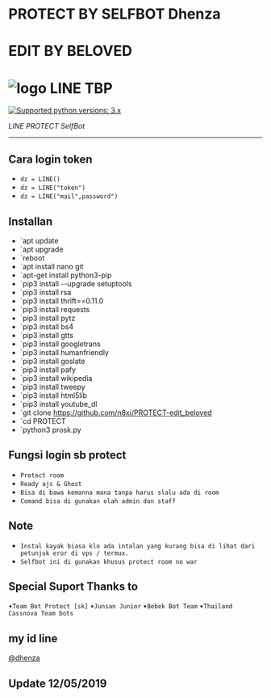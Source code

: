 # PROTECT BY SELFBOT Dhenza
# EDIT BY BELOVED

# ![logo](Line/LINE.png) LINE TBP

 [![Supported python versions: 3.x](https://img.shields.io/badge/python-3.x-green.svg "Supported python versions: 3.x")](https://www.python.org/downloads/) 

*LINE PROTECT SelfBot* 

----

## Cara login token

- `dz = LINE()`
- `dz = LINE("token")`
- `dz = LINE("mail",password")`

## Installan

- `apt update
- `apt upgrade
- `reboot
- `apt install nano git
- `apt-get install python3-pip
- `pip3 install --upgrade setuptools
- `pip3 install rsa
- `pip3 install thrift==0.11.0
- `pip3 install requests
- `pip3 install pytz
- `pip3 install bs4
- `pip3 install gtts
- `pip3 install googletrans
- `pip3 install humanfriendly
- `pip3 install goslate
- `pip3 install pafy
- `pip3 install wikipedia
- `pip3 install tweepy
- `pip3 install html5lib
- `pip3 install youtube_dl
- `git clone https://github.com/n8xi/PROTECT-edit_beloved
- `cd PROTECT
- `python3 prosk.py

## Fungsi login sb protect

- `Protect room`
- `Ready ajs & Ghost`
- `Bisa di bawa kemanna mana tanpa harus slalu ada di room`
- `Comand bisa di gunakan olah admin dan staff`

## Note
- `Instal kayak biasa klo ada intalan yang kurang bisa di lihat dari petunjuk eror di vps / termux.`
- `Selfbot ini di gunakan khusus protect room no war`

## Special Suport Thanks to
▪`Team Bot Protect [sk]`
▪`Junsan Junior`
▪`Bebek Bot Team`
▪`Thailand Cassnova Team bots`
## my id line
[@dhenza](https://line.me/ti/p/~teambotprotect)

## Update 12/05/2019
